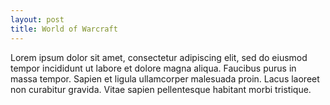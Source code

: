```yaml
---
layout: post
title: World of Warcraft
---
```




Lorem ipsum dolor sit amet, consectetur adipiscing elit, sed do eiusmod tempor incididunt ut labore et dolore magna aliqua. Faucibus purus in massa tempor. Sapien et ligula ullamcorper malesuada proin. Lacus laoreet non curabitur gravida. Vitae sapien pellentesque habitant morbi tristique.